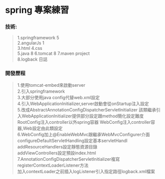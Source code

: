 

spring 專案練習
==============

### 技術:
>1.springframework 5  
>2.angularJs 1  
>3.html
>4.css  
>5.java 8 
>6.tomcat 8 
>7.maven project  
>8.logback 日誌 

### 開發歷程

>1.使用tomcat-embed來啟動server  
>2.引入springframework  
>3.大部分使用java config代替web.xml設定  
>4.引入WebApplicationInitializer,server啟動會從onStartup注入設定  
>5.改成AbstractAnnotationConfigDispatcherServletInitializer 
>該類繼承引入WebApplicationInitializer提供部分設定跟method簡化設定難度 
>RootConfig注入controller以外spring容器 
>WebConfig注入controller容器,Web設定由此類設定  
>6.WebConfig加上@EnableWebMvc跟繼承WebMvcConfigurer介面  
>configureDefaultServletHandling設定基本servletHandl  
>addResourceHandlers設定靜態資源目錄  
>addViewControllers設定預設index.html 
>7.AnnotationConfigDispatcherServletInitializer複寫registerContextLoaderListener方法  
>加入contextLoader之前插入logListener引入指定路徑logback.xml檔案  



